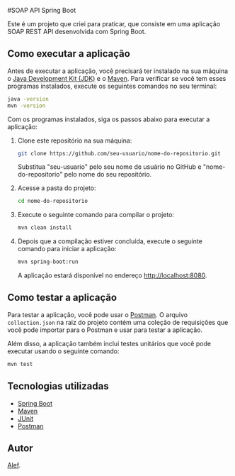 #SOAP API Spring Boot

Este é um projeto que criei para praticar, que consiste em uma aplicação SOAP REST API desenvolvida com Spring Boot.

## Como executar a aplicação

Antes de executar a aplicação, você precisará ter instalado na sua máquina o [Java Development Kit (JDK)](https://www.oracle.com/br/java/technologies/javase-downloads.html) e o [Maven](https://maven.apache.org/). Para verificar se você tem esses programas instalados, execute os seguintes comandos no seu terminal:

```sh
java -version
mvn -version
```

Com os programas instalados, siga os passos abaixo para executar a aplicação:

1. Clone este repositório na sua máquina:
   
   ```sh
   git clone https://github.com/seu-usuario/nome-do-repositorio.git
   ```
   
   Substitua "seu-usuario" pelo seu nome de usuário no GitHub e "nome-do-repositorio" pelo nome do seu repositório.

2. Acesse a pasta do projeto:
   
   ```sh
   cd nome-do-repositorio
   ```

3. Execute o seguinte comando para compilar o projeto:
   
   ```sh
   mvn clean install
   ```

4. Depois que a compilação estiver concluída, execute o seguinte comando para iniciar a aplicação:
   
   ```sh
   mvn spring-boot:run
   ```

   A aplicação estará disponível no endereço [http://localhost:8080](http://localhost:8080).

## Como testar a aplicação

Para testar a aplicação, você pode usar o [Postman](https://www.postman.com/). O arquivo `collection.json` na raiz do projeto contém uma coleção de requisições que você pode importar para o Postman e usar para testar a aplicação.

Além disso, a aplicação também inclui testes unitários que você pode executar usando o seguinte comando:

```sh
mvn test
```

## Tecnologias utilizadas

- [Spring Boot](https://spring.io/projects/spring-boot)
- [Maven](https://maven.apache.org/)
- [JUnit](https://junit.org/junit5/)
- [Postman](https://www.postman.com/)

## Autor

[Alef](https://github.com/bispoalef).
